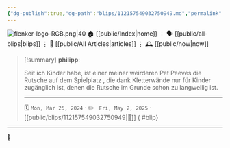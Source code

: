 ```yaml
---
{"dg-publish":true,"dg-path":"blips/112157549032750949.md","permalink":"/blips/112157549032750949/","title":"philipp on mastodon @ 2024-03-25"}
---
```



<div class="transclusion internal-embed is-loaded"><div class="markdown-embed">




![flenker-logo-RGB.png|40](/img/user/attachments/flenker-logo-RGB.png)
🏠 [[public/Index\|home]]  ⋮ 🗣️ [[public/all-blips\|blips]] ⋮  📝 [[public/All Articles\|articles]]  ⋮ 🕰️ [[public/now\|now]]


</div></div>


> [!summary] **philipp**:
>
> Seit ich Kinder habe, ist einer meiner weirderen Pet Peeves die Rutsche auf dem Spielplatz , die dank Kletterwände nur für Kinder zugänglich ist, denen die Rutsche im Grunde schon zu langweilig ist.
> - - -
>
> 🗓️ <code>Mon, Mar 25, 2024</code>  · ✏️ <code> Fri, May 2, 2025</code>  · [[public/blips/112157549032750949\|🔗]]
{ #blip}


- - -

 👾
